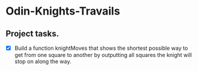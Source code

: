 # Odin-Knights-Travails

## Project tasks.

- [x] Build a function knightMoves that shows the shortest possible way to get from one square to another by outputting all squares the knight will stop on along the way.